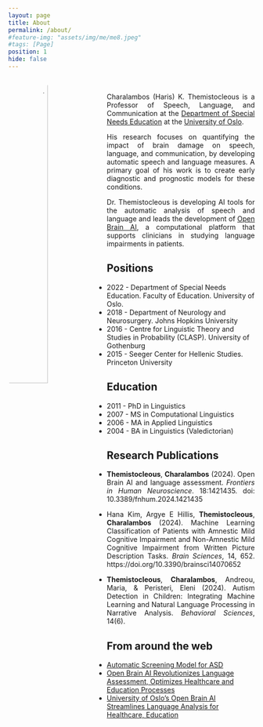 ```yaml
---
layout: page
title: About
permalink: /about/
#feature-img: "assets/img/me/me8.jpeg"
#tags: [Page]
position: 1
hide: false
---
```


<img style="width: 40%; float: left;border-radius:80%" src="{{base.url}}/assets/img/img_papers/me2.jpeg" alt=" HarisThemistocleous">
<br/>
<p style="text-align:justify">Charalambos (Haris) K. Themistocleous is a Professor of Speech, Language, and Communication at the <a href="https://www.uv.uio.no/isp/">Department of Special Needs Education</a> at the <a href="http://uio.no">University of Oslo</a>.</p>

<p style="text-align:justify">His research focuses on quantifying the impact of brain damage on speech, language, and communication, by developing automatic speech and language measures. A primary goal of his work is to create early diagnostic and prognostic models for these conditions.</p>

<p style="text-align:justify">Dr. Themistocleous is developing AI tools for the automatic analysis of speech and language and leads the development of <a href="http://openbrainai.com">Open Brain AI</a>, a computational platform that supports clinicians in studying language impairments in patients.</p>
 
## Positions
- 2022 - Department of Special Needs Education. Faculty of Education. University of Oslo.
- 2018 - Department of Neurology and Neurosurgery. Johns Hopkins University
- 2016 - Centre for Linguistic Theory and Studies in Probability (CLASP). University of Gothenburg
- 2015 - Seeger Center for Hellenic Studies. Princeton University

## Education
- 2011 - PhD in Linguistics
- 2007 - MS in Computational Linguistics
- 2006 - MA in Applied Linguistics
- 2004 - BA in Linguistics (Valedictorian)

## Research Publications
- <p style="text-align: justify;"><strong>Themistocleous</strong>, <strong>Charalambos</strong> (2024). 
                Open Brain AI and language assessment. <i>Frontiers in Human Neuroscience</i>. 18:1421435.
                doi: 10.3389/fnhum.2024.1421435</p>
- <p style="text-align: justify;">Hana Kim, Argye E Hillis, <strong>Themistocleous</strong>, <strong>Charalambos</strong> (2024). Machine Learning Classification of Patients with Amnestic Mild Cognitive Impairment and Non-Amnestic Mild Cognitive Impairment from Written Picture Description Tasks. <i>Brain Sciences</i>, 14, 652. https://doi.org/10.3390/brainsci14070652</p>
- <p style="text-align: justify;"><strong>Themistocleous</strong>, <strong>Charalambos</strong>, Andreou, Maria, & Peristeri, Eleni (2024). Autism Detection in Children: Integrating Machine Learning and Natural Language Processing in Narrative Analysis. <i>Behavioral Sciences</i>, 14(6).</p>

## From around the web
- [Automatic Screening Model for ASD](https://www.uv.uio.no/isp/forskning/publikasjoner/nye-publikasjoner/autism-detection-in-children-integrating-machine-l.html)
- [Open Brain AI Revolutionizes Language Assessment, Optimizes Healthcare and Education Processes](https://quantumzeitgeist.com/open-brain-ai-revolutionizes-language-assessment-optimizes-healthcare-and-education-processes/)
- [University of Oslo’s Open Brain AI Streamlines Language Analysis for Healthcare, Education](https://baserealitytech.com/university-of-oslos-open-brain-ai-streamlines-language-analysis-for-healthcare-education/)

